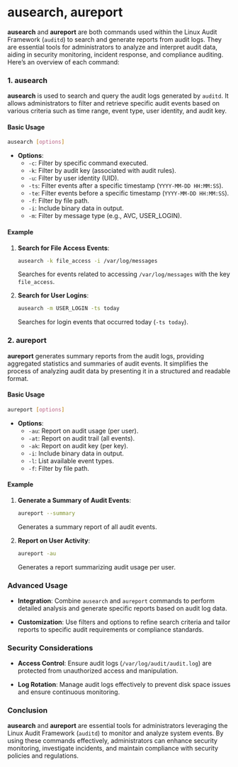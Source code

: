 # ausearch, aureport

**ausearch** and **aureport** are both commands used within the Linux Audit Framework (`auditd`) to search and generate reports from audit logs. They are essential tools for administrators to analyze and interpret audit data, aiding in security monitoring, incident response, and compliance auditing. Here’s an overview of each command:

### 1. ausearch

**ausearch** is used to search and query the audit logs generated by `auditd`. It allows administrators to filter and retrieve specific audit events based on various criteria such as time range, event type, user identity, and audit key.

#### Basic Usage

```bash
ausearch [options]
```

- **Options**:
  - `-c`: Filter by specific command executed.
  - `-k`: Filter by audit key (associated with audit rules).
  - `-u`: Filter by user identity (UID).
  - `-ts`: Filter events after a specific timestamp (`YYYY-MM-DD HH:MM:SS`).
  - `-te`: Filter events before a specific timestamp (`YYYY-MM-DD HH:MM:SS`).
  - `-f`: Filter by file path.
  - `-i`: Include binary data in output.
  - `-m`: Filter by message type (e.g., AVC, USER_LOGIN).

#### Example

1. **Search for File Access Events**:
   ```bash
   ausearch -k file_access -i /var/log/messages
   ```
   Searches for events related to accessing `/var/log/messages` with the key `file_access`.

2. **Search for User Logins**:
   ```bash
   ausearch -m USER_LOGIN -ts today
   ```
   Searches for login events that occurred today (`-ts today`).

### 2. aureport

**aureport** generates summary reports from the audit logs, providing aggregated statistics and summaries of audit events. It simplifies the process of analyzing audit data by presenting it in a structured and readable format.

#### Basic Usage

```bash
aureport [options]
```

- **Options**:
  - `-au`: Report on audit usage (per user).
  - `-at`: Report on audit trail (all events).
  - `-ak`: Report on audit key (per key).
  - `-i`: Include binary data in output.
  - `-l`: List available event types.
  - `-f`: Filter by file path.

#### Example

1. **Generate a Summary of Audit Events**:
   ```bash
   aureport --summary
   ```
   Generates a summary report of all audit events.

2. **Report on User Activity**:
   ```bash
   aureport -au
   ```
   Generates a report summarizing audit usage per user.

### Advanced Usage

- **Integration**: Combine `ausearch` and `aureport` commands to perform detailed analysis and generate specific reports based on audit log data.

- **Customization**: Use filters and options to refine search criteria and tailor reports to specific audit requirements or compliance standards.

### Security Considerations

- **Access Control**: Ensure audit logs (`/var/log/audit/audit.log`) are protected from unauthorized access and manipulation.

- **Log Rotation**: Manage audit logs effectively to prevent disk space issues and ensure continuous monitoring.

### Conclusion

**ausearch** and **aureport** are essential tools for administrators leveraging the Linux Audit Framework (`auditd`) to monitor and analyze system events. By using these commands effectively, administrators can enhance security monitoring, investigate incidents, and maintain compliance with security policies and regulations.
